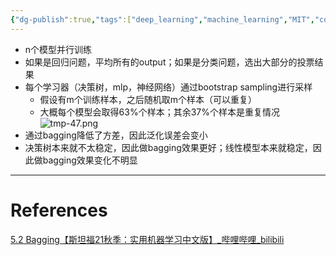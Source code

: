 ```yaml
---
{"dg-publish":true,"tags":["deep_learning","machine_learning","MIT","course"],"permalink":"/Inbox/study/人工智能/机器学习/MIT21秋课程/5.2 Bagging/","dgPassFrontmatter":true}
---
```



- n个模型并行训练
- 如果是回归问题，平均所有的output；如果是分类问题，选出大部分的投票结果
- 每个学习器（决策树，mlp，神经网络）通过bootstrap sampling进行采样
	- 假设有m个训练样本，之后随机取m个样本（可以重复）
	- 大概每个模型会取得63%个样本；其余37%个样本是重复情况
![tmp-47.png](/img/user/Assets/attachments/tmp/tmp-47.png)
- 通过bagging降低了方差，因此泛化误差会变小
- 决策树本来就不太稳定，因此做bagging效果更好；线性模型本来就稳定，因此做bagging效果变化不明显
---
# References
[5.2 Bagging【斯坦福21秋季：实用机器学习中文版】_哔哩哔哩_bilibili](https://www.bilibili.com/video/BV13g411N7xy/?spm_id_from=333.1387.collection.video_card.click&vd_source=73a67190a2e14f51c71c0fa447f094aa)